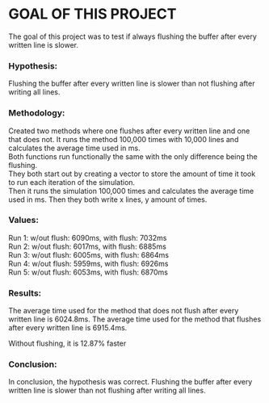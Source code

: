 # GOAL OF THIS PROJECT
The goal of this project was to test if always flushing the buffer after every written line is slower.

### Hypothesis: 
Flushing the buffer after every written line is slower than not flushing after writing all lines.

### Methodology:
Created two methods where one flushes after every written line and one that does not.
It runs the method 100,000 times with 10,000 lines and calculates the average time used in ms.  
Both functions run functionally the same with the only difference being the flushing.   
They both start out by creating a vector to store the amount of time it took to run each iteration of the simulation.  
Then it runs the simulation 100,000 times and calculates the average time used in ms.
Then they both write x lines, y amount of times.

### Values:
Run 1: w/out flush: 6090ms, with flush: 7032ms  
Run 2: w/out flush: 6017ms, with flush: 6885ms  
Run 3: w/out flush: 6005ms, with flush: 6864ms  
Run 4: w/out flush: 5959ms, with flush: 6926ms  
Run 5: w/out flush: 6053ms, with flush: 6870ms

### Results:
The average time used for the method that does not flush after every written line is 6024.8ms.
The average time used for the method that flushes after every written line is 6915.4ms.

Without flushing, it is 12.87% faster

### Conclusion:

In conclusion, the hypothesis was correct. Flushing the buffer after every written line is slower than not flushing after writing all lines.